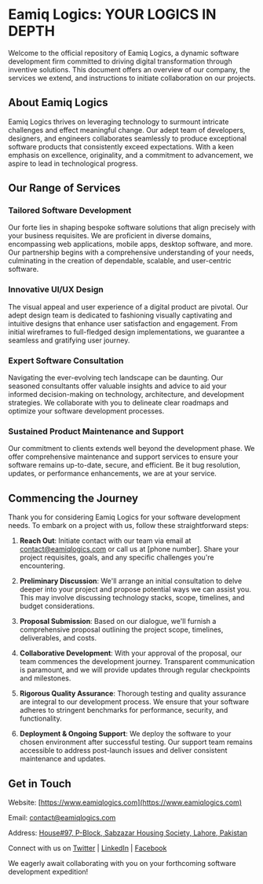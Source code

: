 # Eamiq Logics: YOUR LOGICS IN DEPTH

Welcome to the official repository of Eamiq Logics, a dynamic software development firm committed to driving digital transformation through inventive solutions. This document offers an overview of our company, the services we extend, and instructions to initiate collaboration on our projects.

## About Eamiq Logics

Eamiq Logics thrives on leveraging technology to surmount intricate challenges and effect meaningful change. Our adept team of developers, designers, and engineers collaborates seamlessly to produce exceptional software products that consistently exceed expectations. With a keen emphasis on excellence, originality, and a commitment to advancement, we aspire to lead in technological progress.

## Our Range of Services

### Tailored Software Development
Our forte lies in shaping bespoke software solutions that align precisely with your business requisites. We are proficient in diverse domains, encompassing web applications, mobile apps, desktop software, and more. Our partnership begins with a comprehensive understanding of your needs, culminating in the creation of dependable, scalable, and user-centric software.

### Innovative UI/UX Design
The visual appeal and user experience of a digital product are pivotal. Our adept design team is dedicated to fashioning visually captivating and intuitive designs that enhance user satisfaction and engagement. From initial wireframes to full-fledged design implementations, we guarantee a seamless and gratifying user journey.

### Expert Software Consultation
Navigating the ever-evolving tech landscape can be daunting. Our seasoned consultants offer valuable insights and advice to aid your informed decision-making on technology, architecture, and development strategies. We collaborate with you to delineate clear roadmaps and optimize your software development processes.

### Sustained Product Maintenance and Support
Our commitment to clients extends well beyond the development phase. We offer comprehensive maintenance and support services to ensure your software remains up-to-date, secure, and efficient. Be it bug resolution, updates, or performance enhancements, we are at your service.

## Commencing the Journey

Thank you for considering Eamiq Logics for your software development needs. To embark on a project with us, follow these straightforward steps:

1. **Reach Out**: Initiate contact with our team via email at contact@eamiqlogics.com or call us at [phone number]. Share your project requisites, goals, and any specific challenges you're encountering.

2. **Preliminary Discussion**: We'll arrange an initial consultation to delve deeper into your project and propose potential ways we can assist you. This may involve discussing technology stacks, scope, timelines, and budget considerations.

3. **Proposal Submission**: Based on our dialogue, we'll furnish a comprehensive proposal outlining the project scope, timelines, deliverables, and costs.

4. **Collaborative Development**: With your approval of the proposal, our team commences the development journey. Transparent communication is paramount, and we will provide updates through regular checkpoints and milestones.

5. **Rigorous Quality Assurance**: Thorough testing and quality assurance are integral to our development process. We ensure that your software adheres to stringent benchmarks for performance, security, and functionality.

6. **Deployment & Ongoing Support**: We deploy the software to your chosen environment after successful testing. Our support team remains accessible to address post-launch issues and deliver consistent maintenance and updates.

## Get in Touch

Website: [https://www.eamiqlogics.com](https://www.eamiqlogics.com)

Email: contact@eamiqlogics.com

Address: [House#97, P-Block, Sabzazar Housing Society, Lahore, Pakistan](https://goo.gl/maps/Dd3nSGXaBoyiv2176)

Connect with us on [Twitter](https://twitter.com/eamiqlogics) | [LinkedIn](https://www.linkedin.com/company/eamiq-logics) | [Facebook](https://www.facebook.com/eamiqlogics)

We eagerly await collaborating with you on your forthcoming software development expedition!
